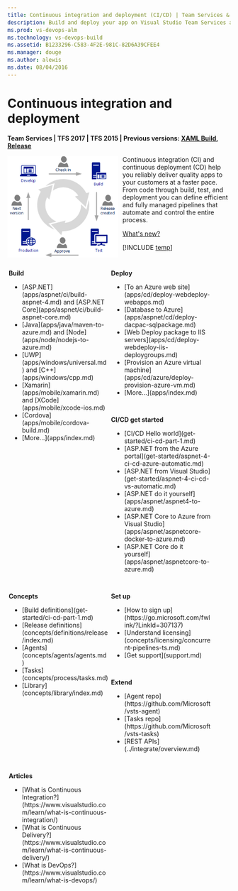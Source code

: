 ```yaml
---
title: Continuous integration and deployment (CI/CD) | Team Services & TFS 
description: Build and deploy your app on Visual Studio Team Services and Team Foundation Server
ms.prod: vs-devops-alm
ms.technology: vs-devops-build
ms.assetid: B1233296-C583-4F2E-981C-82D6A39CFEE4
ms.manager: douge
ms.author: alewis
ms.date: 08/04/2016
---
```


# Continuous integration and deployment

**Team Services | TFS 2017 | TFS 2015 | Previous versions: [XAML Build](https://msdn.microsoft.com/library/ms181709%28v=vs.120%29.aspx), [Release](../release/previous-version/release-management-overview.md)**

<img style="float:left;margin-right:10px;width:250px;" alt="CI and CD development and release cycle" src="_img/ci-01.png"/>

Continuous integration (CI) and continuous deployment (CD) 
help you reliably deliver quality apps to your customers at a faster
pace. From code through build, test, and deployment you can
define efficient and fully managed pipelines that automate and
control the entire process.

[What's new?](news/2017.md)

[!INCLUDE [temp](_shared/ci-cd-newbies.md)]

<div style="clear:both;"></div>

<!--

<div style="float:left;width:265;margin:3px">
![1 - Learn to setup CI/CD for a simple application](_img/overview-06.png)
</div>
<div style="float:right;width:460px;margin:3px;">
<p style="font-size:125%;font-weight:bold;padding-bottom:0px;">Get started</p>
<p>
Take this [15 minute tutorial](get-started/dot-net.md) to understand the basic concepts.
Then quickly set up a build and release definition for your ASP.NET application from the
[Azure portal](get-started/aspnet-4-ci-cd-azure-automatic.md) or from
[Visual Studio](get-started/aspnet-4-ci-cd-vs-automatic.md).</p>
</div>

<div style="clear:both;">&nbsp;</div>

<div style="float:left;width:265;margin:3px">
![2 - Team services app types](_img/overview-05.png)
</div>
<div style="float:right;width:460px;margin:3px;">
<p style="font-size:125%;font-weight:bold;padding-bottom:0pxr;">Build and deploy your app</p>
<p>
Set up CI/CD for your application. Build and Release Management can build applications
written in any language, and deploy to any platform. Select your application type above
and get going.</p>
</div>

<div style="clear:both;">&nbsp;</div>

<div style="float:left;width:265px;margin:3px">
![3 - Learn about the concepts](_img/overview-04.png)
</div>
<div style="float:right;width:460px;margin:3px;">
<p style="font-size:125%;font-weight:bold;padding-bottom:0px;">Learn concepts</p>
<p>
Now that you have the basic flow for your application, learn how to scale the DevOps
process for your entire team. Setup an [agent pool](concepts/agents/pools-queues.md)
to run several builds and deployments in parallel. Configure
[security](concepts/policies/permissions.md) and [retention policies](concepts/policies/retention.md)
for your entire team. Organize shared assets such as [service endpoints](concepts/library/service-endpoints.md),
[variable groups](concepts/library/variable-groups.md), and [task groups](concepts/library/task-groups.md).</p>
</div>

<div style="clear:both;">&nbsp;</div>

-->

<div style="float:left;width:225px;margin:3px">
<p style="font-weight:bold;padding-top:10px">Build</p>
<ul style="padding-left:30px">
 <li>[ASP.NET](apps/aspnet/ci/build-aspnet-4.md) and [ASP.NET Core](apps/aspnet/ci/build-aspnet-core.md)</li>
 <li>[Java](apps/java/maven-to-azure.md) and [Node](apps/node/nodejs-to-azure.md)</li>
 <li>[UWP](apps/windows/universal.md) and [C++](apps/windows/cpp.md)
 <li>[Xamarin](apps/mobile/xamarin.md) and [XCode](apps/mobile/xcode-ios.md)</li>
 <li>[Cordova](apps/mobile/cordova-build.md)</li>
 <li>[More...](apps/index.md)</li>
</ul>
</div>

<div style="float:left;width:225px;margin:3px">
<p style="font-weight:bold;padding-top:10px">Deploy</p>
<ul style="padding-left:30px">
  <li>[To an Azure web site](apps/cd/deploy-webdeploy-webapps.md)</li>
  <li>[Database to Azure](apps/aspnet/cd/deploy-dacpac-sqlpackage.md)</li>
  <li>[Web Deploy package to IIS servers](apps/cd/deploy-webdeploy-iis-deploygroups.md)</li>
  <li>[Provision an Azure virtual machine](apps/cd/azure/deploy-provision-azure-vm.md)</li>
  <li>[More...](apps/index.md)</li>
</ul>
</div>

<div style="float:left;width:225px;margin:3px">
<p style="font-weight:bold;padding-top:10px">CI/CD get started</p>
<ul style="padding-left:30px">
 <!-- This needs to be changed to create-your-first-build-and-release.md after the merger of the other branch
 <li>[Tutorial on basic concepts](get-started/create-your-first-release.md)</li>-->
 <li>[CI/CD Hello world](get-started/ci-cd-part-1.md)</li>
 <li>[ASP.NET from the Azure portal](get-started/aspnet-4-ci-cd-azure-automatic.md)</li>
 <li>[ASP.NET from Visual Studio](get-started/aspnet-4-ci-cd-vs-automatic.md)</li>
 <li>[ASP.NET do it yourself](apps/aspnet/aspnet4-to-azure.md)</li>
 <li>[ASP.NET Core to Azure from Visual Studio](apps/aspnet/aspnetcore-docker-to-azure.md)</li>
 <li>[ASP.NET Core do it yourself](apps/aspnet/aspnetcore-to-azure.md)</li>
</ul>
</div>

<div style="float:left;width:225px;margin:3px">
<p style="font-weight:bold;padding-top:10px">Concepts</p>
<ul style="padding-left:30px">
 <li>[Build definitions](get-started/ci-cd-part-1.md)</li>
 <li>[Release definitions](concepts/definitions/release/index.md)</li>
 <li>[Agents](concepts/agents/agents.md)</li>
 <li>[Tasks](concepts/process/tasks.md)</li>
 <li>[Library](concepts/library/index.md)</li>
</ul>
</div>

<div style="float:left;width:225px;margin:3px">
<p style="font-weight:bold;padding-top:10px">Set up</p>
<ul style="padding-left:30px">
 <li>[How to sign up](https://go.microsoft.com/fwlink/?LinkId=307137)</li>
 <li>[Understand licensing](concepts/licensing/concurrent-pipelines-ts.md)</li>
 <li>[Get support](support.md)</li>
</ul>
</div>

<div style="float:left;width:225px;margin:3px">
<p style="font-weight:bold;padding-top:10px">Extend</p>
<ul style="padding-left:30px">
<!--li>Service hooks</li>
 <li>Alerts</li>
 <li>Tasks</li>
 <li>Extensions</li-->
 <li>[Agent repo](https://github.com/Microsoft/vsts-agent)</li>
 <li>[Tasks repo](https://github.com/Microsoft/vsts-tasks)</li>
 <li>[REST APIs](../integrate/overview.md)</li>
</ul>
</div>

<div style="float:left;width:225px;margin:3px">
<p style="font-weight:bold;padding-top:10px">Articles</p>
<ul style="padding-left:30px">
<li>[What is Continuous Integration?](https://www.visualstudio.com/learn/what-is-continuous-integration/)
<li>[What is Continuous Delivery?](https://www.visualstudio.com/learn/what-is-continuous-delivery/)</li>
<li>[What is DevOps?](https://www.visualstudio.com/learn/what-is-devops/)</li></ul>
</div>
